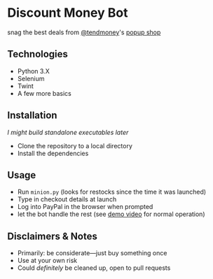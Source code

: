 # Discount Money Bot
snag the best deals from [@tendmoney](https://twitter.com/tendmoney)'s [popup shop](https://discountmoneystore.com/)

## Technologies
* Python 3.X
* Selenium
* Twint
* A few more basics

## Installation
_I might build standalone executables later_
* Clone the repository to a local directory
* Install the dependencies

## Usage
* Run `minion.py` (looks for restocks since the time it was launched)
* Type in checkout details at launch
* Log into PayPal in the browser when prompted
* let the bot handle the rest (see [demo video](https://youtu.be/YHFMMb7r71c) for normal operation)

## Disclaimers & Notes
* Primarily: be considerate⁠—just buy something once
* Use at your own risk
* Could _definitely_ be cleaned up, open to pull requests
